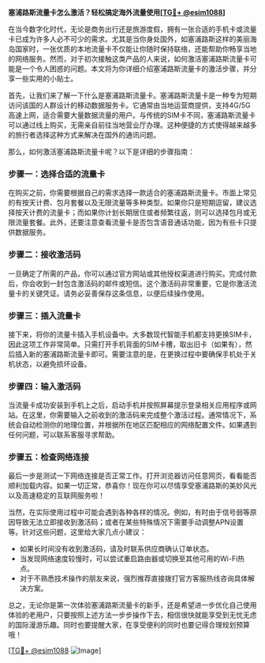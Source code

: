**塞浦路斯流量卡怎么激活？轻松搞定海外流量使用[[TG💪+ @esim1088](https://t.me/s/esim1088)]**

在当今数字化时代，无论是商务出行还是旅游度假，拥有一张合适的手机卡或流量卡已成为许多人必不可少的需求。尤其是当你身处国外，如塞浦路斯这样的美丽海岛国家时，一张优质的本地流量卡不仅能让你随时保持联络，还能帮助你畅享当地的网络服务。然而，对于初次接触这类产品的人来说，如何激活塞浦路斯流量卡可能是一个令人困惑的问题。本文将为你详细介绍塞浦路斯流量卡的激活步骤，并分享一些实用的小贴士。

首先，让我们来了解一下什么是塞浦路斯流量卡。塞浦路斯流量卡是一种专为短期访问该国的人群设计的移动数据服务卡。它通常由当地运营商提供，支持4G/5G高速上网，适合需要大量数据流量的用户。与传统的SIM卡不同，塞浦路斯流量卡可以通过线上购买，无需亲自前往当地营业厅办理。这种便捷的方式使得越来越多的旅行者选择这种方式来解决在国外的通讯问题。

那么，如何激活塞浦路斯流量卡呢？以下是详细的步骤指南：

### 步骤一：选择合适的流量卡
在购买之前，你需要根据自己的需求选择一款适合的塞浦路斯流量卡。市面上常见的有按天计费、包月套餐以及无限流量等多种类型。如果你只是短期逗留，建议选择按天计费的流量卡；而如果你计划长期居住或者频繁往返，则可以选择包月或无限流量套餐。此外，还要注意查看流量卡是否包含语音通话功能，因为有些卡只提供数据服务。

### 步骤二：接收激活码
一旦确定了所需的产品，你可以通过官方网站或其他授权渠道进行购买。完成付款后，你会收到一封包含激活码的邮件或短信。这个激活码非常重要，它是你激活流量卡的关键凭证。请务必妥善保存这条信息，以便后续操作使用。

### 步骤三：插入流量卡
接下来，将你的流量卡插入手机设备中。大多数现代智能手机都支持更换SIM卡，因此这项工作非常简单。只需打开手机背面的SIM卡槽，取出旧卡（如果有），然后插入新的塞浦路斯流量卡即可。需要注意的是，在更换过程中要确保手机处于关机状态，以避免损坏设备。

### 步骤四：输入激活码
当流量卡成功安装到手机上之后，启动手机并按照屏幕提示登录相关应用程序或网站。在这里，你需要输入之前收到的激活码来完成整个激活过程。通常情况下，系统会自动检测你的地理位置，并根据所在地区匹配相应的网络配置文件。如果遇到任何问题，可以联系客服寻求帮助。

### 步骤五：检查网络连接
最后一步是测试一下网络连接是否正常工作。打开浏览器访问任意网页，看看能否顺利加载内容。如果一切正常，恭喜你！现在你可以尽情享受塞浦路斯的美妙风光以及高速稳定的互联网服务啦！

当然，在实际使用过程中可能会遇到各种各样的情况。例如，有时由于信号弱等原因导致无法立即接收到激活码；或者在某些特殊情况下需要手动调整APN设置等。针对这些问题，这里给大家几点小建议：

- 如果长时间没有收到激活码，请及时联系供应商确认订单状态。
- 当发现网络速度较慢时，可以尝试重启路由器或切换至其他可用的Wi-Fi热点。
- 对于不熟悉技术操作的朋友来说，强烈推荐直接拨打官方客服热线咨询具体解决方案。

总之，无论你是第一次体验塞浦路斯流量卡的新手，还是希望进一步优化自己使用体验的老用户，只要按照上述方法一步步操作下去，相信很快就能享受到无忧无虑的国际漫游乐趣。同时也要提醒大家，在享受便利的同时也要记得合理规划预算哦！

[[TG💪+ @esim1088](https://t.me/s/esim1088) ![Image](https://i.postimg.cc/4NQfJmqS/Snipaste-2025-05-13-00-14-12.png)]